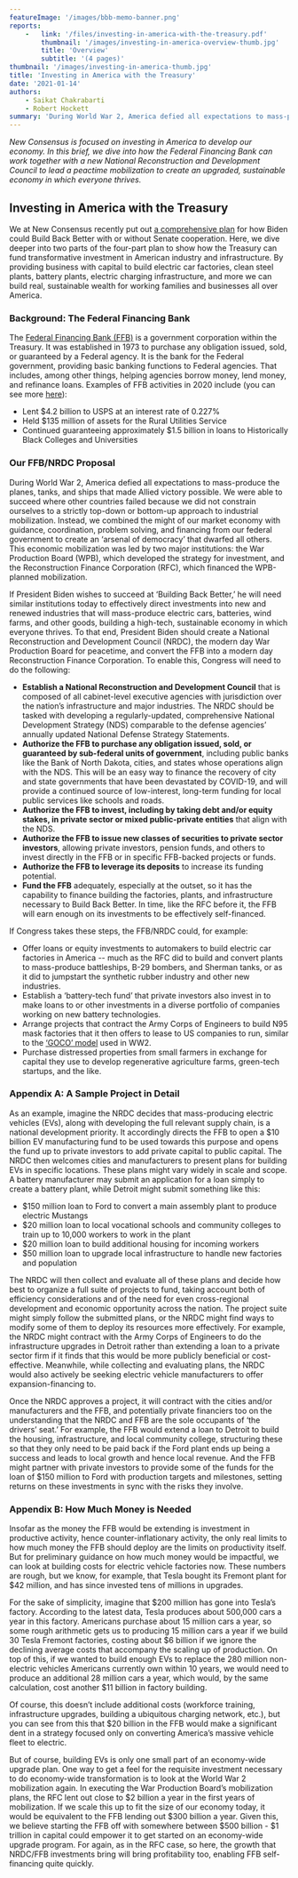 ```yaml
---
featureImage: '/images/bbb-memo-banner.png'
reports:
    -   link: '/files/investing-in-america-with-the-treasury.pdf'
        thumbnail: '/images/investing-in-america-overview-thumb.jpg'
        title: 'Overview'
        subtitle: '(4 pages)'
thumbnail: '/images/investing-in-america-thumb.jpg'
title: 'Investing in America with the Treasury'
date: '2021-01-14'
authors:
    - Saikat Chakrabarti
    - Robert Hockett
summary: 'During World War 2, America defied all expectations to mass-produce the planes, tanks, and ships that made Allied victory possible. We were able to succeed where other countries failed because we did not constrain ourselves to a strictly top-down or bottom-up approach to industrial mobilization. Instead, we combined the might of our market economy with guidance, coordination, problem solving,  and financing from our federal government to create an ‘arsenal of democracy’ that dwarfed all others. This economic mobilization was led by two major institutions: the War Production Board (WPB), which developed the strategy for investment, and the Reconstruction Finance Corporation (RFC), which financed the WPB-planned mobilization. If Biden wishes to succeed at Building Back Better, he will need a modern-day version of the WPB and RFC to effectively direct investments into new and renewed industries that will mass-produce electric cars, batteries, wind farms, and other goods, building a high-tech, sustainable economy in which everyone thrives. In this plan, we detail how he and Congress can make that happen.'
---
```

*New Consensus is focused on investing in America to develop our economy. In this brief, we dive into how the Federal Financing Bank can work together with a new National Reconstruction and Development Council to lead a peactime mobilization to create an upgraded, sustainable economy in which everyone thrives.*

## Investing in America with the Treasury
We at New Consensus recently put out [a comprehensive plan](https://newconsensus.com/files/building-back-better-without-the-senate-further-details.pdf)
for how Biden could Build Back Better with or without Senate cooperation. Here, we dive deeper into two parts of the four-part plan to show how the Treasury can fund transformative investment in American industry and infrastructure. By providing business with capital to build electric car factories, clean steel plants, battery plants, electric charging infrastructure, and more we can build real, sustainable wealth for working families and businesses all over America.

### Background: The Federal Financing Bank
The [Federal Financing Bank (FFB)](https://ffb.treasury.gov/about/) is a government corporation within the Treasury. It was established in 1973 to purchase any obligation issued, sold, or guaranteed by a Federal agency. It is the bank for the Federal government, providing basic banking functions to Federal agencies. That includes, among other things, helping agencies borrow money, lend money, and refinance loans. Examples of FFB activities in 2020 include (you can see more [here](https://ffb.treasury.gov/reports/monthly-activity-reports/)):
* Lent $4.2 billion to USPS at an interest rate of 0.227%
* Held $135 million of assets for the Rural Utilities Service
* Continued guaranteeing approximately $1.5 billion in loans to Historically Black Colleges and Universities

### Our FFB/NRDC Proposal
During World War 2, America defied all expectations to mass-produce the planes, tanks, and ships that made Allied victory possible. We were able to succeed where other countries failed because we did not constrain ourselves to a strictly top-down or bottom-up approach to industrial mobilization. Instead, we combined the might of our market economy with guidance, coordination, problem solving,  and financing from our federal government to create an ‘arsenal of democracy’ that dwarfed all others. This economic mobilization was led by two major institutions: the War Production Board (WPB), which developed the strategy for investment, and the Reconstruction Finance Corporation (RFC), which financed the WPB-planned mobilization.

If President Biden wishes to succeed at ‘Building Back Better,’ he will need similar institutions today to effectively direct investments into new and renewed industries that will mass-produce electric cars, batteries, wind farms, and other goods, building a high-tech, sustainable economy in which everyone thrives. To that end, President Biden should create a National Reconstruction and Development Council (NRDC), the modern day War Production Board for peacetime, and convert the FFB into a modern day Reconstruction Finance Corporation. To enable this, Congress will need to do the following:

* **Establish a National Reconstruction and Development Council** that is composed of all cabinet-level executive agencies with jurisdiction over the nation’s infrastructure and major industries. The NRDC should be tasked with developing a regularly-updated, comprehensive National Development Strategy (NDS) comparable to the defense agencies’ annually updated National Defense Strategy Statements.
* **Authorize the FFB to purchase any obligation issued, sold, or guaranteed by sub-federal units of government**, including public banks like the Bank of North Dakota, cities, and states whose operations align with the NDS. This will be an easy way to finance the recovery of city and state governments that have been devastated by COVID-19, and will provide a continued source of low-interest, long-term funding for local public services like schools and roads.
* **Authorize the FFB to invest, including by taking debt and/or equity stakes, in private sector or mixed public-private entities** that align with the NDS.
* **Authorize the FFB to issue new classes of securities to private sector investors**, allowing private investors, pension funds, and others to invest directly in the FFB or in specific FFB-backed projects or funds.
* **Authorize the FFB to leverage its deposits** to increase its funding potential.
* **Fund the FFB** adequately, especially at the outset, so it has the capability to finance building the factories, plants, and infrastructure necessary to Build Back Better. In time, like the RFC before it, the FFB will earn enough on its investments to be effectively self-financed.

If Congress takes these steps, the FFB/NRDC could, for example:

* Offer loans or equity investments to automakers to build electric car factories in America -- much as the RFC did to build and convert plants to mass-produce battleships, B-29 bombers, and Sherman tanks, or as it did to jumpstart the synthetic rubber industry and other new industries.
* Establish a ‘battery-tech fund’ that private investors also invest in to make loans to or other investments in a diverse portfolio of companies working on new battery technologies.
* Arrange projects that contract the Army Corps of Engineers to build N95 mask factories that it then offers to lease to US companies to run, similar to the [‘GOCO’ model](https://www.politico.com/news/magazine/2020/03/19/coronavirus-defense-production-world-war-two-lessons-135814) used in WW2.
* Purchase distressed properties from small farmers in exchange for capital they use to develop regenerative agriculture farms, green-tech startups, and the like.

### Appendix A: A Sample Project in Detail
As an example, imagine the NRDC decides that mass-producing electric vehicles (EVs), along with developing the full relevant supply chain, is a national development priority. It accordingly directs the FFB to open a $10 billion EV manufacturing fund to be used towards this purpose and opens the fund up to private investors to add private capital to public capital. The NRDC then welcomes cities and manufacturers to present plans for building EVs in specific locations. These plans might vary widely in scale and scope. A battery manufacturer may submit an application for a loan simply to create a battery plant, while Detroit might submit something like this:

* $150 million loan to Ford to convert a main assembly plant to produce electric Mustangs
* $20 million loan to local vocational schools and community colleges to train up to 10,000 workers to work in the plant
* $20 million loan to build additional housing for incoming workers
* $50 million loan to upgrade local infrastructure to handle new factories and population

The NRDC will then collect and evaluate all of these plans and decide how best to organize a full suite of projects to fund, taking account both of efficiency considerations and of the need for even cross-regional development and economic opportunity across the nation. The project suite might simply follow the submitted plans, or the NRDC might find ways to modify some of them to deploy its resources more effectively. For example, the NRDC might contract with the Army Corps of Engineers to do the infrastructure upgrades in Detroit rather than extending a loan to a private sector firm if it finds that this would be more publicly beneficial or cost-effective. Meanwhile, while collecting and evaluating plans, the NRDC would also actively be seeking electric vehicle manufacturers to offer expansion-financing to.

Once the NRDC approves a project, it will contract with the cities and/or manufacturers and the FFB, and potentially private financiers too on the understanding that the NRDC and FFB are the sole occupants of ‘the drivers’ seat.’ For example, the FFB would extend a loan to Detroit to build the housing, infrastructure, and local community college, structuring these so that they only need to be paid back if the Ford plant ends up being a success and leads to local growth and hence local revenue. And the FFB might partner with private investors to provide some of the funds for the loan of $150 million to Ford with production targets and milestones, setting returns on these investments in sync with the risks they involve.

### Appendix B: How Much Money is Needed
Insofar as the money the FFB would be extending is investment in productive activity, hence counter-inflationary activity, the only real limits to how much money the FFB should deploy are the limits on productivity itself. But for preliminary guidance on how much money would be impactful, we can look at building costs for electric vehicle factories now. These numbers are rough, but we know, for example, that Tesla bought its Fremont plant for $42 million, and has since invested tens of millions in upgrades.

For the sake of simplicity, imagine that $200 million has gone into Tesla’s  factory. According to the latest data, Tesla produces about 500,000 cars a year in this factory. Americans purchase about 15 million cars a year, so some rough arithmetic gets us to producing 15 million cars a year if we build 30 Tesla Fremont factories, costing about $6 billion if we ignore the declining average costs that accompany the scaling up of production. On top of this, if we wanted to build enough EVs to replace the 280 million non-electric vehicles Americans currently own within 10 years, we would need to produce an additional 28 million cars a year, which would, by the same calculation, cost another $11 billion in factory building.

Of course, this doesn’t include additional costs (workforce training, infrastructure upgrades, building a ubiquitous charging network, etc.), but you can see from this that $20 billion in the FFB would make a significant dent in a strategy focused only on converting America’s massive vehicle fleet to electric.

But of course, building EVs is only one small part of an economy-wide upgrade plan. One way to get a feel for the requisite investment necessary to do economy-wide transformation is to look at the World War 2 mobilization again. In executing the War Production Board’s mobilization plans, the RFC lent out close to $2 billion a year in the first years of mobilization. If we scale this up to fit the size of our economy today, it would be equivalent to the FFB lending out $300 billion a year. Given this, we believe starting the FFB off with somewhere between $500 billion - $1 trillion in capital could empower it to get started on an economy-wide upgrade program. For again, as in the RFC case, so here, the growth that NRDC/FFB investments bring will bring profitability too, enabling FFB self-financing quite quickly.
